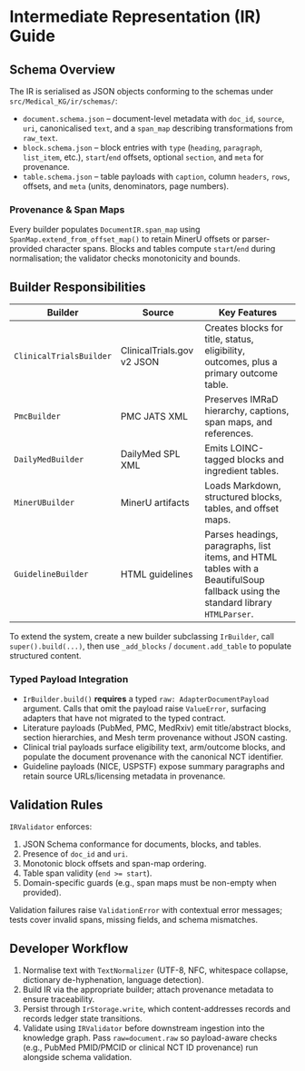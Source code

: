 # Intermediate Representation (IR) Guide

## Schema Overview

The IR is serialised as JSON objects conforming to the schemas under `src/Medical_KG/ir/schemas/`:

- `document.schema.json` – document-level metadata with `doc_id`, `source`, `uri`, canonicalised `text`, and a `span_map` describing transformations from `raw_text`.
- `block.schema.json` – block entries with `type` (`heading`, `paragraph`, `list_item`, etc.), `start`/`end` offsets, optional `section`, and `meta` for provenance.
- `table.schema.json` – table payloads with `caption`, column `headers`, `rows`, offsets, and `meta` (units, denominators, page numbers).

### Provenance & Span Maps

Every builder populates `DocumentIR.span_map` using `SpanMap.extend_from_offset_map()` to retain MinerU offsets or parser-provided character spans. Blocks and tables compute `start`/`end` during normalisation; the validator checks monotonicity and bounds.

## Builder Responsibilities

| Builder | Source | Key Features |
| --- | --- | --- |
| `ClinicalTrialsBuilder` | ClinicalTrials.gov v2 JSON | Creates blocks for title, status, eligibility, outcomes, plus a primary outcome table. |
| `PmcBuilder` | PMC JATS XML | Preserves IMRaD hierarchy, captions, span maps, and references. |
| `DailyMedBuilder` | DailyMed SPL XML | Emits LOINC-tagged blocks and ingredient tables. |
| `MinerUBuilder` | MinerU artifacts | Loads Markdown, structured blocks, tables, and offset maps. |
| `GuidelineBuilder` | HTML guidelines | Parses headings, paragraphs, list items, and HTML tables with a BeautifulSoup fallback using the standard library `HTMLParser`. |

To extend the system, create a new builder subclassing `IrBuilder`, call `super().build(...)`, then use `_add_blocks` / `document.add_table` to populate structured content.

### Typed Payload Integration

- `IrBuilder.build()` **requires** a typed `raw: AdapterDocumentPayload` argument. Calls that omit the payload raise `ValueError`, surfacing adapters that have not migrated to the typed contract.
- Literature payloads (PubMed, PMC, MedRxiv) emit title/abstract blocks, section hierarchies, and Mesh term provenance without JSON casting.
- Clinical trial payloads surface eligibility text, arm/outcome blocks, and populate the document provenance with the canonical NCT identifier.
- Guideline payloads (NICE, USPSTF) expose summary paragraphs and retain source URLs/licensing metadata in provenance.

## Validation Rules

`IRValidator` enforces:

1. JSON Schema conformance for documents, blocks, and tables.
2. Presence of `doc_id` and `uri`.
3. Monotonic block offsets and span-map ordering.
4. Table span validity (`end >= start`).
5. Domain-specific guards (e.g., span maps must be non-empty when provided).

Validation failures raise `ValidationError` with contextual error messages; tests cover invalid spans, missing fields, and schema mismatches.

## Developer Workflow

1. Normalise text with `TextNormalizer` (UTF-8, NFC, whitespace collapse, dictionary de-hyphenation, language detection).
2. Build IR via the appropriate builder; attach provenance metadata to ensure traceability.
3. Persist through `IrStorage.write`, which content-addresses records and records ledger state transitions.
4. Validate using `IRValidator` before downstream ingestion into the knowledge graph. Pass `raw=document.raw` so payload-aware checks (e.g., PubMed PMID/PMCID or clinical NCT ID provenance) run alongside schema validation.

